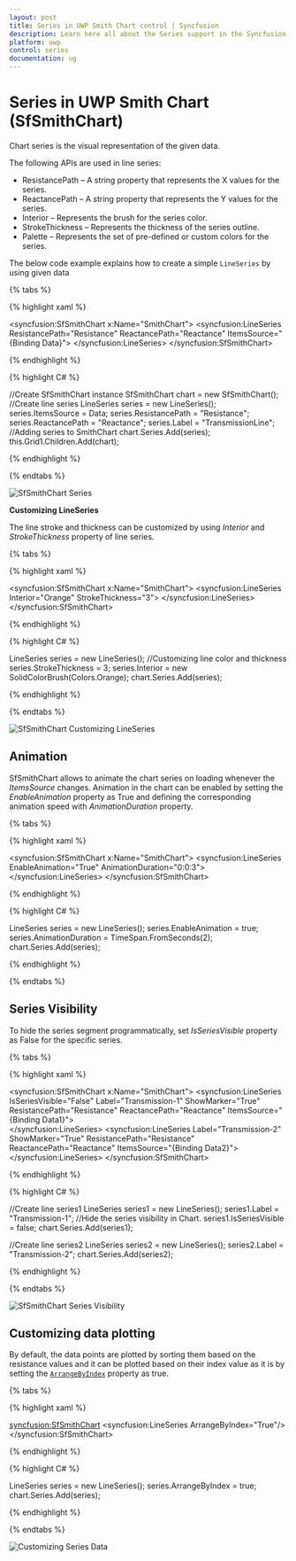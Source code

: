 ```yaml
---
layout: post
title: Series in UWP Smith Chart control | Syncfusion
description: Learn here all about the Series support in the Syncfusion UWP Smith Chart (SfSmithChart) control and more.
platform: uwp
control: series
documentation: ug
---
```


# Series in UWP Smith Chart (SfSmithChart)

Chart series is the visual representation of the given data.

The following APIs are used in line series:

* ResistancePath – A string property that represents the X values for the series.
* ReactancePath – A string property that represents the Y values for the series.
* Interior – Represents the brush for the series color.
* StrokeThickness – Represents the thickness of the series outline.
* Palette –  Represents the set of pre-defined or custom colors for the series.

The below code example explains how to create a simple `LineSeries` by using given data

{% tabs %}

{% highlight xaml %}

<syncfusion:SfSmithChart x:Name="SmithChart">
     <syncfusion:LineSeries ResistancePath="Resistance" ReactancePath="Reactance" 
                                                      ItemsSource="{Binding Data}">
     </syncfusion:LineSeries>
 </syncfusion:SfSmithChart>

{% endhighlight %}

{% highlight C# %} 

  //Create SfSmithChart instance
  SfSmithChart chart = new SfSmithChart();
  //Create line series
  LineSeries series = new LineSeries();
  series.ItemsSource = Data;
  series.ResistancePath = "Resistance";
  series.ReactancePath = "Reactance";
  series.Label = "TransmissionLine";
  //Adding series to SmithChart
  chart.Series.Add(series);
  this.Grid1.Children.Add(chart);

{% endhighlight %}
    
{% endtabs %}

![SfSmithChart Series](Series_images/Series_img1.png)

**Customizing LineSeries**

The line stroke and thickness can be customized by using *Interior* and *StrokeThickness* property of line series.

{% tabs %}

{% highlight xaml %}

<syncfusion:SfSmithChart x:Name="SmithChart">
     <syncfusion:LineSeries Interior="Orange" StrokeThickness="3">
     </syncfusion:LineSeries>
 </syncfusion:SfSmithChart>

{% endhighlight %}

{% highlight C# %} 

LineSeries series = new LineSeries();
//Customizing line color and thickness
series.StrokeThickness = 3;
series.Interior = new SolidColorBrush(Colors.Orange);
chart.Series.Add(series);

{% endhighlight %}
    
{% endtabs %}

![SfSmithChart Customizing LineSeries](Series_images/Series_img2.png)

## Animation

SfSmithChart allows to animate the chart series on loading whenever the *ItemsSource* changes. Animation in the chart can be enabled by setting the *EnableAnimation* property as True and defining the corresponding animation speed with *AnimationDuration* property.

{% tabs %}

{% highlight xaml %}

<syncfusion:SfSmithChart x:Name="SmithChart">
     <syncfusion:LineSeries EnableAnimation="True" AnimationDuration="0:0:3">
     </syncfusion:LineSeries>
 </syncfusion:SfSmithChart>

{% endhighlight %}

{% highlight C# %} 

LineSeries series = new LineSeries();
series.EnableAnimation = true;
series.AnimationDuration = TimeSpan.FromSeconds(2);
chart.Series.Add(series);

{% endhighlight %}
    
{% endtabs %}

## Series Visibility

To hide the series segment programmatically, set *IsSeriesVisible* property as False for the specific series.

{% tabs %}

{% highlight xaml %}

<syncfusion:SfSmithChart x:Name="SmithChart">
   <syncfusion:LineSeries IsSeriesVisible="False" Label="Transmission-1" ShowMarker="True" ResistancePath="Resistance" ReactancePath="Reactance" ItemsSource="{Binding Data1}">                
   </syncfusion:LineSeries>
   <syncfusion:LineSeries Label="Transmission-2" ShowMarker="True" ResistancePath="Resistance" ReactancePath="Reactance" ItemsSource="{Binding Data2}">
   </syncfusion:LineSeries>
</syncfusion:SfSmithChart>

{% endhighlight %}

{% highlight C# %} 

//Create line series1
LineSeries series1 = new LineSeries();
series1.Label = "Transmission-1";
//Hide the series visibility in Chart.
series1.IsSeriesVisible = false;
chart.Series.Add(series1);

//Create line series2
LineSeries series2 = new LineSeries();
series2.Label = "Transmission-2";
chart.Series.Add(series2);

{% endhighlight %}
    
{% endtabs %}

![SfSmithChart Series Visibility](Series_images/Series_img3.png)

## Customizing data plotting

By default, the data points are plotted by sorting them based on the resistance values and it can be plotted based on their index value as it is by setting the [`ArrangeByIndex`]() property as true.

{% tabs %}

{% highlight xaml %}

<syncfusion:SfSmithChart>
   <syncfusion:LineSeries ArrangeByIndex="True"/>
</syncfusion:SfSmithChart>

{% endhighlight %}

{% highlight C# %} 

LineSeries series = new LineSeries();
series.ArrangeByIndex = true;
chart.Series.Add(series);

{% endhighlight %}

{% endtabs %}

![Customizing Series Data](Series_images/SmithChartUWP_ArrangeByIndex.png)
